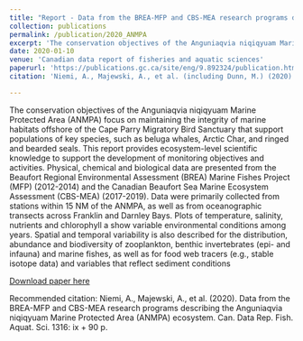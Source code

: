 ```yaml
---
title: "Report - Data from the BREA-MFP and CBS-MEA research programs describing the Anguniaqvia niqiqyuam Marine Protected Area (ANMPA) ecosystem"
collection: publications
permalink: /publication/2020_ANMPA
excerpt: 'The conservation objectives of the Anguniaqvia niqiqyuam Marine Protected Area (ANMPA) focus on maintaining the integrity of marine habitats offshore of the Cape Parry Migratory Bird Sanctuary that support populations of key species, such as beluga whales, Arctic Char, and ringed and bearded seals. This report provides ecosystem-level scientific knowledge to support the development of monitoring objectives and activities.'
date: 2020-01-10
venue: 'Canadian data report of fisheries and aquatic sciences'
paperurl: 'https://publications.gc.ca/site/eng/9.892324/publication.html'
citation: 'Niemi, A., Majewski, A., et al. (including Dunn, M.) (2020). Data from the BREA-MFP and CBS-MEA research programs describing the Anguniaqvia niqiqyuam Marine Protected Area (ANMPA) ecosystem. Can. Data Rep. Fish. Aquat. Sci. 1316: ix + 90 p.'

---
```

The conservation objectives of the Anguniaqvia niqiqyuam Marine Protected Area (ANMPA) focus on maintaining the integrity of marine habitats offshore of the Cape Parry Migratory Bird Sanctuary that support populations of key species, such as beluga whales, Arctic Char, and ringed and bearded seals. This report provides ecosystem-level scientific knowledge to support the development of monitoring objectives and activities. Physical, chemical and biological data are presented from the Beaufort Regional Environmental Assessment (BREA) Marine Fishes Project (MFP) (2012-2014) and the Canadian Beaufort Sea Marine Ecosystem Assessment (CBS-MEA) (2017-2019). Data were primarily collected from stations within 15 NM of the ANMPA, as well as from oceanographic transects across Franklin and Darnley Bays. Plots of temperature, salinity, nutrients and chlorophyll a show variable environmental conditions among years. Spatial and temporal variability is also described for the distribution, abundance and biodiversity of zooplankton, benthic invertebrates (epi- and infauna) and marine fishes, as well as for food web tracers (e.g., stable isotope data) and variables that reflect sediment conditions

[Download paper here](https://publications.gc.ca/collections/collection_2020/mpo-dfo/Fs97-13-1316-eng.pdf)

Recommended citation: Niemi, A., Majewski, A., et al. (2020). Data from the BREA-MFP and CBS-MEA research programs describing the Anguniaqvia niqiqyuam Marine Protected Area (ANMPA) ecosystem. Can. Data Rep. Fish. Aquat. Sci. 1316: ix + 90 p.